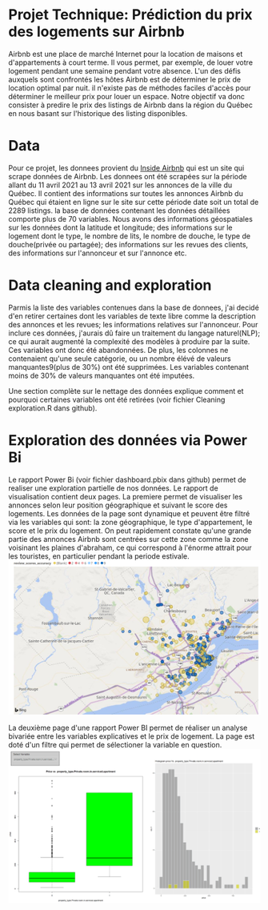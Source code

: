 # Projet Technique: Prédiction du prix des logements sur Airbnb
Airbnb est une place de marché Internet pour la location de maisons et d'appartements à court terme. Il vous permet, par exemple, de louer  votre logement pendant une semaine pendant votre absence. L'un des défis auxquels sont confrontés les hôtes Airbnb est de déterminer le prix de location optimal par nuit.  il n'existe pas de méthodes faciles d'accès pour déterminer le meilleur prix pour louer un espace.  Notre objectif va donc consister à predire le prix des listings de Airbnb dans la région du Québec en nous basant sur l'historique des listing disponibles.

# Data
Pour ce projet, les donnees  provient du [Inside Airbnb](http://insideairbnb.com/get-the-data.html) qui est un site qui scrape données de Airbnb. Les donnees ont été scrapées sur la période allant du 11 avril 2021 au 13 avril 2021 sur les annonces de  la ville du Québec. Il contient des informations sur toutes les annonces Airbnb du Québec qui étaient en ligne sur le site sur cette période date soit un total de 2289 listings. la base de données contenant les données détaillées comporte plus de 70 variables. Nous avons des informations géospatiales sur les données dont la latitude et longitude; des informations sur le logement dont le type, le nombre de lits, le nombre de douche, le type de douche(privée ou partagée); des informations  sur les revues des clients, des informations sur l'annonceur et sur l'annonce etc.

# Data cleaning and exploration
Parmis la liste des variables contenues dans la base de donnees, j'ai decidé d'en retirer certaines dont les  variables de texte libre comme  la description des annonces et les revues;  les informations relatives sur l'annonceur. Pour inclure ces données, j'aurais dû faire un traitement du langage naturel(NLP); ce qui aurait augmenté la complexité des modèles à produire par la suite.  Ces variables ont donc été abandonnées. De plus, les colonnes ne contenaient qu'une seule catégorie, ou un nombre élévé de valeurs manquantes9(plus de 30%)  ont été supprimées. Les variables contenant moins de 30% de valeurs manquantes ont été imputées.

Une section complète  sur le nettage des données  explique comment et pourquoi certaines variables ont été retirées (voir fichier Cleaning exploration.R dans github).

# Exploration des données via Power Bi 
Le rapport Power Bi (voir fichier dashboard.pbix dans github) permet de realiser une exploration partielle de nos données.  Le rapport de visualisation contient deux pages. La premiere permet de visualiser les annonces selon leur position géographique et suivant le score des logements.  Les données de la page sont dynamique et peuvent être filtré via les variables qui sont: la zone géographique, le type d'appartement, le score  et le prix du logement. On peut rapidement constate qu'une grande partie des annonces Airbnb sont centrées sur cette zone comme la zone voisinant les plaines d'abraham, ce qui correspond à l'énorme attrait pour les touristes, en particulier pendant la periode estivale. 
![maps des donnees](https://github.com/Romanicarchil/Projet-Airbnb/blob/main/projectImage/Screenshot%20from%202021-06-21%2014-57-07.png)

La deuxième page d'une rapport Power BI permet de réaliser un analyse bivariée entre les variables explicatives et le prix de logement. La page est doté d'un filtre qui permet de sélectioner la variable en question.
![analyse bivariee entre le prix et variable chambre_privee](https://github.com/Romanicarchil/Projet-Airbnb/blob/main/projectImage/analyse%20bivariees.PNG)









